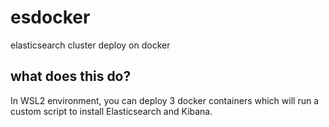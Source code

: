 # esdocker
elasticsearch cluster deploy on docker

## what does this do?
In WSL2 environment, you can deploy 3 docker containers which will run a custom script to install Elasticsearch and Kibana.

